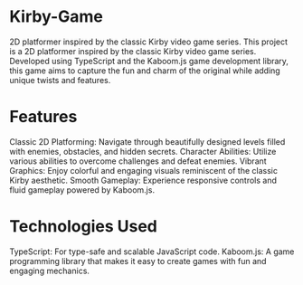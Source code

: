 # Kirby-Game
2D platformer inspired by the classic Kirby video game series.
This project is a 2D platformer inspired by the classic Kirby video game series. Developed using TypeScript and the Kaboom.js game development library, this game aims to capture the fun and charm of the original while adding unique twists and features.

# Features
Classic 2D Platforming: Navigate through beautifully designed levels filled with enemies, obstacles, and hidden secrets.
Character Abilities: Utilize various abilities to overcome challenges and defeat enemies.
Vibrant Graphics: Enjoy colorful and engaging visuals reminiscent of the classic Kirby aesthetic.
Smooth Gameplay: Experience responsive controls and fluid gameplay powered by Kaboom.js.

# Technologies Used
TypeScript: For type-safe and scalable JavaScript code.
Kaboom.js: A game programming library that makes it easy to create games with fun and engaging mechanics.

